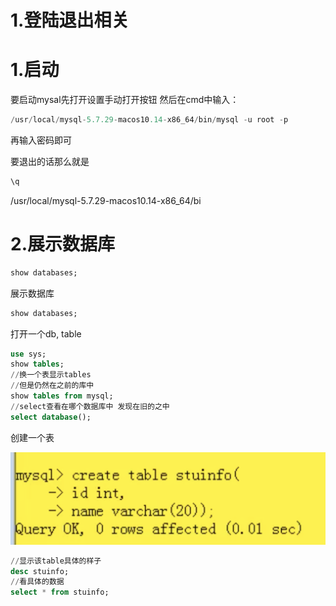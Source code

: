 # 1.登陆退出相关

# 1.启动

要启动mysal先打开设置手动打开按钮 然后在cmd中输入：

```java
/usr/local/mysql-5.7.29-macos10.14-x86_64/bin/mysql -u root -p
```

再输入密码即可

要退出的话那么就是

```sql
\q
```

/usr/local/mysql-5.7.29-macos10.14-x86_64/bi

# 2.展示数据库

```sql
show databases;
```

展示数据库

```sql
show databases;
```

打开一个db, table

```sql
use sys;
show tables;
//换一个表显示tables
//但是仍然在之前的库中
show tables from mysql;
//select查看在哪个数据库中 发现在旧的之中
select database();
```

创建一个表

![2021-03-02_16.02.09](../figures/2021-03-02_16.02.09.png)

```sql
//显示该table具体的样子
desc stuinfo;
//看具体的数据
select * from stuinfo;
```